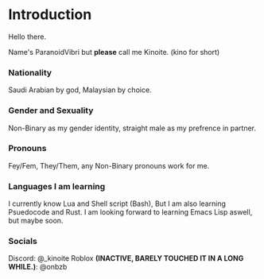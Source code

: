# Introduction
Hello there.

Name's ParanoidVibri but **please** call me Kinoite. (kino for short)

### Nationality
Saudi Arabian by god, Malaysian by choice.

### Gender and Sexuality
Non-Binary as my gender identity, straight male as my prefrence in partner.

### Pronouns
Fey/Fem, They/Them, any Non-Binary pronouns work for me.

### Languages I am learning
I currently know Lua and Shell script (Bash),
But I am also learning Psuedocode and Rust.
I am looking forward to learning Emacs Lisp aswell, but maybe soon.

### Socials
Discord: @_kinoite
Roblox **(INACTIVE, BARELY TOUCHED IT IN A LONG WHILE.)**: @onbzb
<!---
ParanoidVibri/ParanoidVibri is a ✨ special ✨ repository because its `README.md` (this file) appears on your GitHub profile.
You can click the Preview link to take a look at your changes.
--->
